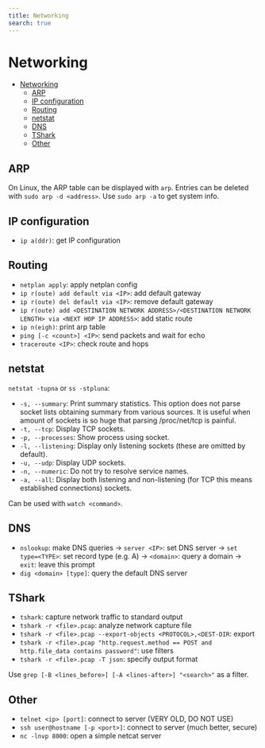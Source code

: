 ```yaml
---
title: Networking
search: true
---
```


# Networking

<!-- TOC -->
* [Networking](#networking)
  * [ARP](#arp)
  * [IP configuration](#ip-configuration)
  * [Routing](#routing)
  * [netstat](#netstat)
  * [DNS](#dns)
  * [TShark](#tshark)
  * [Other](#other)
<!-- TOC -->

## ARP

On Linux, the ARP table can be displayed with `arp`. Entries can be deleted with `sudo arp -d <address>`. Use `sudo arp -a` to get system info.

## IP configuration

- `ip a(ddr)`: get IP configuration

## Routing

- `netplan apply`: apply netplan config
- `ip r(oute) add default via <IP>`: add default gateway
- `ip r(oute) del default via <IP>`: remove default gateway
- `ip r(oute) add <DESTINATION NETWORK ADDRESS>/<DESTINATION NETWORK LENGTH> via <NEXT HOP IP ADDRESS>`: add static route
- `ip n(eigh)`: print arp table
- `ping [-c <count>] <IP>`: send packets and wait for echo
- `traceroute <IP>`: check route and hops

## netstat

`netstat -tupna` or `ss -stpluna`:

- `-s, --summary`: Print summary statistics. This option does not parse socket lists obtaining summary from various sources. It is useful when amount of sockets is so huge that parsing /proc/net/tcp is painful.
- `-t, --tcp`: Display TCP sockets.
- `-p, --processes`: Show process using socket.
- `-l, --listening`: Display only listening sockets (these are omitted by default).
- `-u, --udp`: Display UDP sockets.
- `-n, --numeric`: Do not try to resolve service names.
- `-a, --all`: Display both listening and non-listening (for TCP this means established connections) sockets.

Can be used with `watch <command>`.

## DNS

- `nslookup`: make DNS queries
-> `server <IP>`: set DNS server
-> `set type=<TYPE>`: set record type (e.g. A)
-> `<domain>`: query a domain
-> `exit`: leave this prompt
- `dig <domain> [type]`: query the default DNS server

## TShark

- `tshark`: capture network traffic to standard output
- `tshark -r <file>.pcap`: analyze network capture file
- `tshark -r <file>.pcap --export-objects <PROTOCOL>,<DEST-DIR`: export
- `tshark -r <file>.pcap "http.request.method == POST and http.file_data contains password"`: use filters
- `tshark -r <file>.pcap -T json`: specify output format

Use `grep [-B <lines_before>] [-A <lines-after>] "<search>"` as a filter.

## Other

- `telnet <ip> [port]`: connect to server (VERY OLD, DO NOT USE)
- `ssh user@hostname [-p <port>]`: connect to server (much better, secure)
- `nc -lnvp 8000`: open a simple netcat server

<!-- end of file -->
